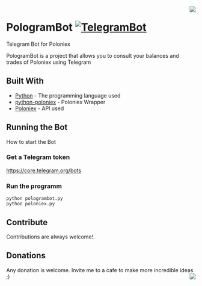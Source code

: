<img src="https://telegram.org/img/t_logo.png" align="right" />

# PologramBot [![TelegramBot](https://cdn.rawgit.com/sindresorhus/awesome/d7305f38d29fed78fa85652e3a63e154dd8e8829/media/badge.svg)](https://github.com/uservzk80/PologramBot)
Telegram Bot for Poloniex

PologramBot is a project that allows you to consult your balances and trades of Poloniex using Telegram

## Built With

* [Python](http://python.org/) - The programming language used
* [python-poloniex](https://github.com/s4w3d0ff/python-poloniex) - Poloniex Wrapper
* [Poloniex](https://poloniex.com/support/api/) - API used


## Running the Bot

How to start the Bot

### Get a Telegram token

https://core.telegram.org/bots

### Run the programm

```
python pologrambot.py
python poloniex.py
```

## Contribute
Contributions are always welcome!.

## Donations
Any donation is welcome. Invite me to a cafe to make more incredible ideas ;)<img src="http://i.imgur.com/NiwfM0U.png" align='right'/>
